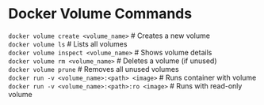 # Docker Volume Commands
`docker volume create <volume_name>`    # Creates a new volume  
`docker volume ls`                      # Lists all volumes  
`docker volume inspect <volume_name>`   # Shows volume details  
`docker volume rm <volume_name>`        # Deletes a volume (if unused)  
`docker volume prune`                   # Removes all unused volumes  
`docker run -v <volume_name>:<path> <image>`    # Runs container with volume  
`docker run -v <volume_name>:<path>:ro <image>` # Runs with read-only volume  
